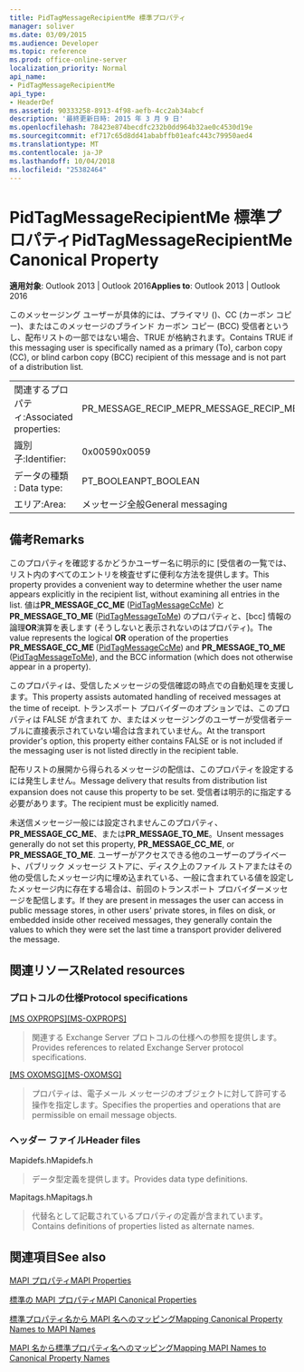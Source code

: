 ```yaml
---
title: PidTagMessageRecipientMe 標準プロパティ
manager: soliver
ms.date: 03/09/2015
ms.audience: Developer
ms.topic: reference
ms.prod: office-online-server
localization_priority: Normal
api_name:
- PidTagMessageRecipientMe
api_type:
- HeaderDef
ms.assetid: 90333258-8913-4f98-aefb-4cc2ab34abcf
description: '最終更新日時: 2015 年 3 月 9 日'
ms.openlocfilehash: 78423e874becdfc232b0dd964b32ae0c4530d19e
ms.sourcegitcommit: ef717c65d8dd41ababffb01eafc443c79950aed4
ms.translationtype: MT
ms.contentlocale: ja-JP
ms.lasthandoff: 10/04/2018
ms.locfileid: "25382464"
---
```

# <a name="pidtagmessagerecipientme-canonical-property"></a><span data-ttu-id="28294-103">PidTagMessageRecipientMe 標準プロパティ</span><span class="sxs-lookup"><span data-stu-id="28294-103">PidTagMessageRecipientMe Canonical Property</span></span>

  
  
<span data-ttu-id="28294-104">**適用対象**: Outlook 2013 | Outlook 2016</span><span class="sxs-lookup"><span data-stu-id="28294-104">**Applies to**: Outlook 2013 | Outlook 2016</span></span> 
  
<span data-ttu-id="28294-105">このメッセージング ユーザーが具体的には、プライマリ ()、CC (カーボン コピー)、またはこのメッセージのブラインド カーボン コピー (BCC) 受信者というし、配布リストの一部ではない場合、TRUE が格納されます。</span><span class="sxs-lookup"><span data-stu-id="28294-105">Contains TRUE if this messaging user is specifically named as a primary (To), carbon copy (CC), or blind carbon copy (BCC) recipient of this message and is not part of a distribution list.</span></span> 
  
|||
|:-----|:-----|
|<span data-ttu-id="28294-106">関連するプロパティ:</span><span class="sxs-lookup"><span data-stu-id="28294-106">Associated properties:</span></span>  <br/> |<span data-ttu-id="28294-107">PR_MESSAGE_RECIP_ME</span><span class="sxs-lookup"><span data-stu-id="28294-107">PR_MESSAGE_RECIP_ME</span></span>  <br/> |
|<span data-ttu-id="28294-108">識別子:</span><span class="sxs-lookup"><span data-stu-id="28294-108">Identifier:</span></span>  <br/> |<span data-ttu-id="28294-109">0x0059</span><span class="sxs-lookup"><span data-stu-id="28294-109">0x0059</span></span>  <br/> |
|<span data-ttu-id="28294-110">データの種類 : </span><span class="sxs-lookup"><span data-stu-id="28294-110">Data type:</span></span>  <br/> |<span data-ttu-id="28294-111">PT_BOOLEAN</span><span class="sxs-lookup"><span data-stu-id="28294-111">PT_BOOLEAN</span></span>  <br/> |
|<span data-ttu-id="28294-112">エリア:</span><span class="sxs-lookup"><span data-stu-id="28294-112">Area:</span></span>  <br/> |<span data-ttu-id="28294-113">メッセージ全般</span><span class="sxs-lookup"><span data-stu-id="28294-113">General messaging</span></span>  <br/> |
   
## <a name="remarks"></a><span data-ttu-id="28294-114">備考</span><span class="sxs-lookup"><span data-stu-id="28294-114">Remarks</span></span>

<span data-ttu-id="28294-115">このプロパティを確認するかどうかユーザー名に明示的に [受信者の一覧では、リスト内のすべてのエントリを検査せずに便利な方法を提供します。</span><span class="sxs-lookup"><span data-stu-id="28294-115">This property provides a convenient way to determine whether the user name appears explicitly in the recipient list, without examining all entries in the list.</span></span> <span data-ttu-id="28294-116">値は**PR_MESSAGE_CC_ME** ([PidTagMessageCcMe](pidtagmessageccme-canonical-property.md)) と**PR_MESSAGE_TO_ME** ([PidTagMessageToMe](pidtagmessagetome-canonical-property.md)) のプロパティと、[bcc] 情報の論理**OR**演算を表します (そうしないと表示されないのはプロパティ)。</span><span class="sxs-lookup"><span data-stu-id="28294-116">The value represents the logical **OR** operation of the properties **PR_MESSAGE_CC_ME** ([PidTagMessageCcMe](pidtagmessageccme-canonical-property.md)) and **PR_MESSAGE_TO_ME** ([PidTagMessageToMe](pidtagmessagetome-canonical-property.md)), and the BCC information (which does not otherwise appear in a property).</span></span> 
  
<span data-ttu-id="28294-117">このプロパティは、受信したメッセージの受信確認の時点での自動処理を支援します。</span><span class="sxs-lookup"><span data-stu-id="28294-117">This property assists automated handling of received messages at the time of receipt.</span></span> <span data-ttu-id="28294-118">トランスポート プロバイダーのオプションでは、このプロパティは FALSE が含まれて か、またはメッセージングのユーザーが受信者テーブルに直接表示されていない場合は含まれていません。</span><span class="sxs-lookup"><span data-stu-id="28294-118">At the transport provider's option, this property either contains FALSE or is not included if the messaging user is not listed directly in the recipient table.</span></span> 
  
<span data-ttu-id="28294-119">配布リストの展開から得られるメッセージの配信は、このプロパティを設定するには発生しません。</span><span class="sxs-lookup"><span data-stu-id="28294-119">Message delivery that results from distribution list expansion does not cause this property to be set.</span></span> <span data-ttu-id="28294-120">受信者は明示的に指定する必要があります。</span><span class="sxs-lookup"><span data-stu-id="28294-120">The recipient must be explicitly named.</span></span> 
  
<span data-ttu-id="28294-121">未送信メッセージ一般には設定されませんこのプロパティ、 **PR_MESSAGE_CC_ME**、または**PR_MESSAGE_TO_ME**。</span><span class="sxs-lookup"><span data-stu-id="28294-121">Unsent messages generally do not set this property, **PR_MESSAGE_CC_ME**, or **PR_MESSAGE_TO_ME**.</span></span> <span data-ttu-id="28294-122">ユーザーがアクセスできる他のユーザーのプライベート、パブリック メッセージ ストアに、ディスク上のファイル ストアまたはその他の受信したメッセージ内に埋め込まれている、一般に含まれている値を設定したメッセージ内に存在する場合は、前回のトランスポート プロバイダーメッセージを配信します。</span><span class="sxs-lookup"><span data-stu-id="28294-122">If they are present in messages the user can access in public message stores, in other users' private stores, in files on disk, or embedded inside other received messages, they generally contain the values to which they were set the last time a transport provider delivered the message.</span></span> 
  
## <a name="related-resources"></a><span data-ttu-id="28294-123">関連リソース</span><span class="sxs-lookup"><span data-stu-id="28294-123">Related resources</span></span>

### <a name="protocol-specifications"></a><span data-ttu-id="28294-124">プロトコルの仕様</span><span class="sxs-lookup"><span data-stu-id="28294-124">Protocol specifications</span></span>

<span data-ttu-id="28294-125">[[MS OXPROPS]](https://msdn.microsoft.com/library/f6ab1613-aefe-447d-a49c-18217230b148%28Office.15%29.aspx)</span><span class="sxs-lookup"><span data-stu-id="28294-125">[[MS-OXPROPS]](https://msdn.microsoft.com/library/f6ab1613-aefe-447d-a49c-18217230b148%28Office.15%29.aspx)</span></span>
  
> <span data-ttu-id="28294-126">関連する Exchange Server プロトコルの仕様への参照を提供します。</span><span class="sxs-lookup"><span data-stu-id="28294-126">Provides references to related Exchange Server protocol specifications.</span></span>
    
<span data-ttu-id="28294-127">[[MS OXOMSG]](https://msdn.microsoft.com/library/daa9120f-f325-4afb-a738-28f91049ab3c%28Office.15%29.aspx)</span><span class="sxs-lookup"><span data-stu-id="28294-127">[[MS-OXOMSG]](https://msdn.microsoft.com/library/daa9120f-f325-4afb-a738-28f91049ab3c%28Office.15%29.aspx)</span></span>
  
> <span data-ttu-id="28294-128">プロパティは、電子メール メッセージのオブジェクトに対して許可する操作を指定します。</span><span class="sxs-lookup"><span data-stu-id="28294-128">Specifies the properties and operations that are permissible on email message objects.</span></span>
    
### <a name="header-files"></a><span data-ttu-id="28294-129">ヘッダー ファイル</span><span class="sxs-lookup"><span data-stu-id="28294-129">Header files</span></span>

<span data-ttu-id="28294-130">Mapidefs.h</span><span class="sxs-lookup"><span data-stu-id="28294-130">Mapidefs.h</span></span>
  
> <span data-ttu-id="28294-131">データ型定義を提供します。</span><span class="sxs-lookup"><span data-stu-id="28294-131">Provides data type definitions.</span></span>
    
<span data-ttu-id="28294-132">Mapitags.h</span><span class="sxs-lookup"><span data-stu-id="28294-132">Mapitags.h</span></span>
  
> <span data-ttu-id="28294-133">代替名として記載されているプロパティの定義が含まれています。</span><span class="sxs-lookup"><span data-stu-id="28294-133">Contains definitions of properties listed as alternate names.</span></span>
    
## <a name="see-also"></a><span data-ttu-id="28294-134">関連項目</span><span class="sxs-lookup"><span data-stu-id="28294-134">See also</span></span>



[<span data-ttu-id="28294-135">MAPI プロパティ</span><span class="sxs-lookup"><span data-stu-id="28294-135">MAPI Properties</span></span>](mapi-properties.md)
  
[<span data-ttu-id="28294-136">標準の MAPI プロパティ</span><span class="sxs-lookup"><span data-stu-id="28294-136">MAPI Canonical Properties</span></span>](mapi-canonical-properties.md)
  
[<span data-ttu-id="28294-137">標準プロパティ名から MAPI 名へのマッピング</span><span class="sxs-lookup"><span data-stu-id="28294-137">Mapping Canonical Property Names to MAPI Names</span></span>](mapping-canonical-property-names-to-mapi-names.md)
  
[<span data-ttu-id="28294-138">MAPI 名から標準プロパティ名へのマッピング</span><span class="sxs-lookup"><span data-stu-id="28294-138">Mapping MAPI Names to Canonical Property Names</span></span>](mapping-mapi-names-to-canonical-property-names.md)

